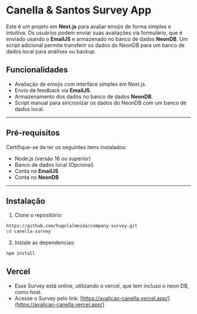 # Canella & Santos Survey App

Este é um projeto em **Next.js** para avaliar emojis de forma simples e intuitiva. Os usuários podem enviar suas avaliações via formulário, que é enviado usando o **EmailJS** e armazenado no banco de dados **NeonDB**. Um script adicional permite transferir os dados do NeonDB para um banco de dados local para análises ou backup.

## Funcionalidades

- Avaliação de emojis com interface simples em Next.js.
- Envio de feedback via **EmailJS**.
- Armazenamento dos dados no banco de dados **NeonDB**.
- Script manual para sincronizar os dados do NeonDB com um banco de dados local.

---

## Pré-requisitos

Certifique-se de ter os seguintes itens instalados:

- Node.js (versão 16 ou superior)
- Banco de dados local (Opcional)
- Conta no **EmailJS**
- Conta no **NeonDB**

---

## Instalação

1. Clone o repositório:
```bash
https://github.com/hugolalmeida/company-survey.git
cd canella-survey
```
2. Instale as dependencias:
```bash
npm install
```
## Vercel
- Esse Survey está online, utilizando o vercel, que tem incluso o neon DB, como host.
- Acesse o Survey pelo link: [https://avalicao-canella.vercel.app/](https://avalicao-canella.vercel.app/)
